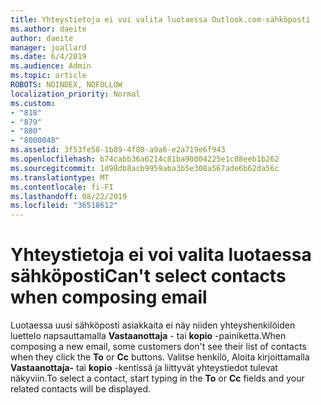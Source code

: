 ```yaml
---
title: Yhteystietoja ei voi valita luotaessa Outlook.com-sähköposti
ms.author: daeite
author: daeite
manager: joallard
ms.date: 6/4/2019
ms.audience: Admin
ms.topic: article
ROBOTS: NOINDEX, NOFOLLOW
localization_priority: Normal
ms.custom:
- "818"
- "879"
- "880"
- "8000048"
ms.assetid: 3f53fe58-1b89-4f80-a9a6-e2a719e6f943
ms.openlocfilehash: b74cabb36a6214c81ba90004225e1c08eeb1b262
ms.sourcegitcommit: 1d98db8acb9959aba3b5e308a567ade6b62da56c
ms.translationtype: MT
ms.contentlocale: fi-FI
ms.lasthandoff: 08/22/2019
ms.locfileid: "36518612"
---
```

# <a name="cant-select-contacts-when-composing-email"></a><span data-ttu-id="37e09-102">Yhteystietoja ei voi valita luotaessa sähköposti</span><span class="sxs-lookup"><span data-stu-id="37e09-102">Can't select contacts when composing email</span></span>

<span data-ttu-id="37e09-103">Luotaessa uusi sähköposti asiakkaita ei näy niiden yhteyshenkilöiden luettelo napsauttamalla **Vastaanottaja** - tai **kopio** -painiketta.</span><span class="sxs-lookup"><span data-stu-id="37e09-103">When composing a new email, some customers don't see their list of contacts when they click the **To** or **Cc** buttons.</span></span> <span data-ttu-id="37e09-104">Valitse henkilö, Aloita kirjoittamalla **Vastaanottaja-** tai **kopio** -kentissä ja liittyvät yhteystiedot tulevat näkyviin.</span><span class="sxs-lookup"><span data-stu-id="37e09-104">To select a contact, start typing in the **To** or **Cc** fields and your related contacts will be displayed.</span></span>
